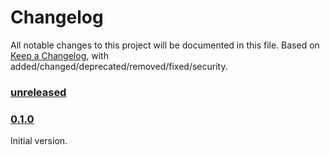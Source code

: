 # Changelog

All notable changes to this project will be documented in this file. Based on [Keep a Changelog](https://keepachangelog.com/en/1.0.0/), with added/changed/deprecated/removed/fixed/security.

### [unreleased]

### [0.1.0]

Initial version.

[unreleased]: https://github.com/leafarlins/gokopa/compare/v0.1.0...HEAD
[0.1.0]: https://github.com/leafarlins/gokopa/releases/tag/v0.1.0